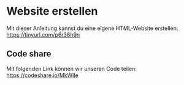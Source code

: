 # Website erstellen
Mit dieser Anleitung kannst du eine eigene HTML-Website erstellen:
https://tinyurl.com/p6r38h9n

## Code share
Mit folgenden Link können wir unseren Code teilen: 
https://codeshare.io/MkWlle

